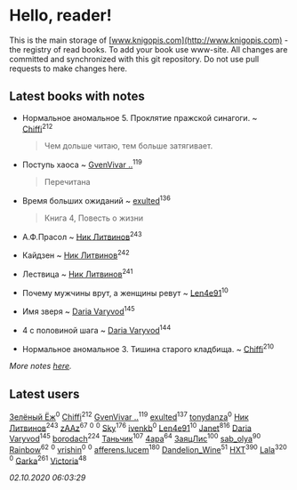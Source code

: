 # Hello, reader!
This is the main storage of [www.knigopis.com](http://www.knigopis.com) - the registry of read books.
To add your book use www-site. All changes are committed and synchronized with this git repository.
Do not use pull requests to make changes here.


## Latest books with notes
* Нормальное аномальное 5. Проклятие пражской синагоги. ~ [Chiffi](users/105/105831994080785626680-google)<sup>212</sup>
    > Чем дольше читаю, тем больше затягивает.

* Поступь хаоса ~ [GvenVivar ..](users/158/158266434925901-facebook)<sup>119</sup>
    > Перечитана

* Время больших ожиданий ~ [exulted](users/100/100599204551896265722-google)<sup>136</sup>
    > Книга 4, Повесть о жизни

* А.Ф.Прасол ~ [Ник Литвинов](users/241/241974816-vkontakte)<sup>243</sup>

* Кайдзен ~ [Ник Литвинов](users/241/241974816-vkontakte)<sup>242</sup>

* Лествица ~ [Ник Литвинов](users/241/241974816-vkontakte)<sup>241</sup>

* Почему мужчины врут, а женщины ревут ~ [Len4e91](users/254/254448176-yandex)<sup>10</sup>

* Имя зверя ~ [Daria Varyvod](users/829/829893410524253-facebook)<sup>145</sup>

* 4 с половиной шага ~ [Daria Varyvod](users/829/829893410524253-facebook)<sup>144</sup>

* Нормальное аномальное 3. Тишина старого кладбища. ~ [Chiffi](users/105/105831994080785626680-google)<sup>210</sup>


_More notes [here](latest_books_with_notes.md)._


## Latest users
[Зелёный Ёж](users/114/114314396404197072995-google)<sup>0</sup> 
[Chiffi](users/105/105831994080785626680-google)<sup>212</sup> 
[GvenVivar ..](users/158/158266434925901-facebook)<sup>119</sup> 
[exulted](users/100/100599204551896265722-google)<sup>137</sup> 
[tonydanza](users/635/63596061-vkontakte)<sup>0</sup> 
[Ник Литвинов](users/241/241974816-vkontakte)<sup>243</sup> 
[zAAz](users/202/202248233-vkontakte)<sup>67</sup> 
[](users/102/102344559278955514892-google)<sup>0</sup> 
[](users/118/118254658890672334687-google)<sup>0</sup> 
[Sky](users/118/118049897850017649660-googleplus)<sup>176</sup> 
[ivenkb](users/107/107750268-vkontakte)<sup>0</sup> 
[Len4e91](users/254/254448176-yandex)<sup>10</sup> 
[Janet](users/108/108113656204404967440-google)<sup>816</sup> 
[Daria Varyvod](users/829/829893410524253-facebook)<sup>145</sup> 
[borodach](users/157/15706320-vkontakte)<sup>224</sup> 
[Таньчик](users/209/2096581563762610-facebook)<sup>107</sup> 
[4apa](users/117/117392596378069249667-google)<sup>64</sup> 
[ЗаяцЛис](users/112/112388384595246311466-google)<sup>100</sup> 
[sab_olya](users/139/139338401-vkontakte)<sup>90</sup> 
[Rainbow](users/109/109787328219839805802-google)<sup>62</sup> 
[](users/108/108685354966939535397-google)<sup>0</sup> 
[vrishin](users/157/157469036-yandex)<sup>0</sup> 
[](users/121/12133433-vkontakte)<sup>0</sup> 
[afferens.lucem](users/196/196071655-vkontakte)<sup>180</sup> 
[Dandelion_Wine](users/586/58602788-vkontakte)<sup>51</sup> 
[HXT](users/100/100002563462782-facebook)<sup>390</sup> 
[Lala](users/761/76187635-vkontakte)<sup>320</sup> 
[](users/113/113120851982565613531-google)<sup>0</sup> 
[Garka](users/115/115753719718250012620-google)<sup>261</sup> 
[Victoria](users/113/113794223924688167852-google)<sup>48</sup> 


_02.10.2020 06:03:29_
